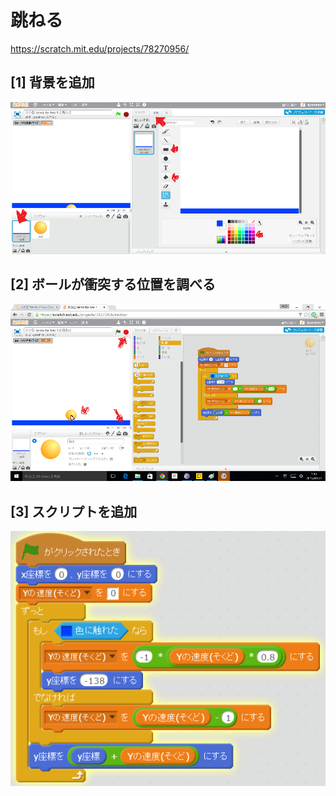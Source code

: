 # 跳ねる
https://scratch.mit.edu/projects/78270956/

## [1] 背景を追加
![](bouncing_001a.png)

## [2] ボールが衝突する位置を調べる
![](bouncing_002a.png)

## [3] スクリプトを追加
![](bouncing_script.png)